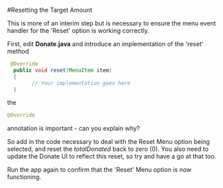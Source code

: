 #Resetting the Target Amount

This is more of an interim step but is necessary to ensure the menu event handler for the 'Reset' option is working correctly.

First, edit <b>Donate.java</b> and introduce an implementation of the 'reset' method

~~~java
 @Override
  public void reset(MenuItem item)
  {
		// Your implementation goes here
  }
~~~

the

~~~java 
@Override 
~~~

annotation is important - can you explain why? 

So add in the code necessary to deal with the Reset Menu option being selected, and reset the <i>totalDonated</i> back to zero (0). You also need to update the Donate UI to reflect this reset, so try and have a go at that too.

Run the app again to confirm that the 'Reset' Menu option is now functioning.

